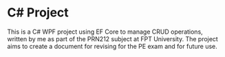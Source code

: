 # C# Project
This is a C# WPF project using EF Core to manage CRUD operations, written by me as part of the PRN212 subject at FPT University. The project aims to create a document for revising for the PE exam and for future use.
